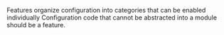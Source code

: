Features organize configuration into categories that can be enabled individually
Configuration code that cannot be abstracted into a module should be a feature.
